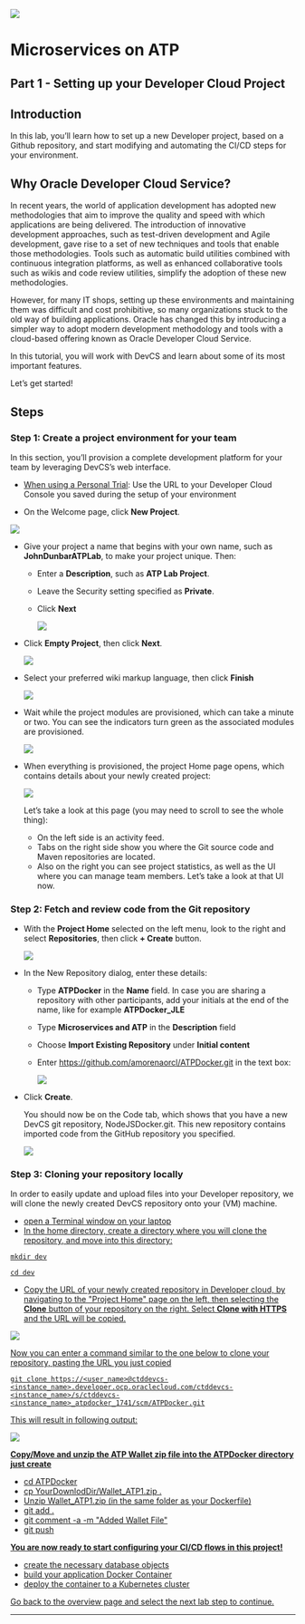 
![](../../common/images/customer.logo2.png)
# Microservices on ATP #

## Part 1 - Setting up your Developer Cloud Project ##

## Introduction ##

In this lab, you’ll learn how to set up a new Developer project, based on a Github repository, and start modifying and automating the CI/CD steps for your environment.

## Why Oracle Developer Cloud Service? 

In recent years, the world of application development has adopted new methodologies that aim to improve the quality and speed with which applications are being delivered. The introduction of innovative development approaches, such as test-driven development and Agile development, gave rise to a set of new techniques and tools that enable those methodologies. Tools such as automatic build utilities combined with continuous integration platforms, as well as enhanced collaborative tools such as wikis and code review utilities, simplify the adoption of these new methodologies. 

However, for many IT shops, setting up these environments and maintaining them was difficult and cost prohibitive, so many organizations stuck to the old way of building applications. Oracle has changed this by introducing a simpler way to adopt modern development methodology and tools with a cloud-based offering known as Oracle Developer Cloud Service.

In this tutorial, you will work with DevCS and learn about some of its most important features.  

Let’s get started! 

## Steps

### Step 1: Create a project environment for your team

In this section, you’ll provision a complete development platform for your team by leveraging DevCS’s web interface.

  - <u>When using a Personal Trial</u>: Use the URL to your Developer Cloud Console you saved during the setup of your environment 

- On the Welcome page, click **New Project**.


![](images/150/image001-2.png)


- Give your project a name that begins with your own name, such as **JohnDunbarATPLab**, to make your project unique.  Then: 

  - Enter a **Description**, such as **ATP Lab Project**.

  - Leave the Security setting specified as **Private**.

  - Click **Next**

    ![](images/150/image002.png)

- Click **Empty Project**, then click **Next**.

  ![](images/150/image003.png)

- Select your preferred wiki markup language, then click **Finish**

  ![](images/150/image004.png)

- Wait while the project modules are provisioned, which can take a minute or two. You can see the indicators turn green as the associated modules are provisioned.

  ![](images/150/image005.png)

- When everything is provisioned, the project Home page opens, which contains details about your newly created project:

  ![](images/150/image006.png)

  Let’s take a look at this page (you may need to scroll to see the whole thing): 
  - On the left side is an activity feed. 
  - Tabs on the right side show you where the Git source code and Maven repositories are located.
  - Also on the right you can see project statistics, as well as the UI where you can manage team members.  Let’s take a look at that UI now. 


### Step 2:  Fetch and review code from the Git repository

- With the **Project Home** selected on the left menu, look to the right and select **Repositories**, then click **+ Create** button.

  ![](images/150/image006-2.png)

- In the New Repository dialog, enter these details: 
  - Type **ATPDocker** in the **Name** field.  In case you are sharing a repository with other participants, add your initials at the end of the name, like for example **ATPDocker_JLE**

  - Type **Microservices and ATP** in the **Description** field

  - Choose **Import Existing Repository** under **Initial content**

  - Enter https://github.com/amorenaorcl/ATPDocker.git in the text box: 

    ![](images/150/image10-2.png)

- Click **Create**.

  You should now be on the Code tab, which shows that you have a new DevCS git repository, NodeJSDocker.git.  This new repository contains imported code from the GitHub repository you specified.

  ![](images/150/image011-2.png)


### Step 3:  Cloning your repository locally

In order to easily update and upload files into your Developer repository, we will clone the newly created DevCS repository onto your (VM) machine.

- <u>open a Terminal window on your laptop
- In the home directory, create a directory where you will clone the repository, and move into this directory:

```
mkdir dev

cd dev
```

- Copy the URL of your newly created repository in Developer cloud, by navigating to the "Project Home" page on the left, then selecting the **Clone** button of your repository on the right.  Select **Clone with HTTPS** and the URL will be copied.

![](images/150/image013.png)

Now you can enter a command similar to the one below to clone your repository, pasting the URL you just copied 

`git clone https://<user_name>@ctddevcs-<instance_name>.developer.ocp.oraclecloud.com/ctddevcs-<instance_name>/s/ctddevcs-<instance_name>_atpdocker_1741/scm/ATPDocker.git`

This will result in following output:

![](images/150/image014.png)

**Copy/Move and unzip the ATP Wallet zip file into the ATPDocker directory just create**

- cd ATPDocker
- cp YourDownlodDir/Wallet_ATP1.zip .
- Unzip Wallet_ATP1.zip (in the same folder as your Dockerfile)
- git add .
- git comment -a -m "Added Wallet File"
- git push

**You are now ready to start configuring your CI/CD flows in this project!**

- create the necessary database objects
- build your application Docker Container
- deploy the container to a Kubernetes cluster

Go back to the overview page and select the next lab step to continue.



---

